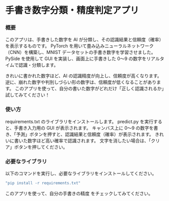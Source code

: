 # 手書き数字分類・精度判定アプリ
### 概要
このアプリは、手書きした数字を AI が分類し、その認識結果と信頼度（確率）を表示するものです。
PyTorch を用いて畳み込みニューラルネットワーク（CNN）を構築し、MNIST データセットの手書き数字を学習させました。
PySide を使用して GUI を実装し、画面上に手書きした 0〜9 の数字をリアルタイムで認識・分類します。

きれいに書かれた数字ほど、AI の認識精度が向上し、信頼度が高くなります。
逆に、崩れた数字や判別しづらい形の数字は、信頼度が低くなることがあります。
このアプリを使って、自分の書いた数字がどれだけ「正しく認識されるか」試してみてください！

### 使い方
requirements.txt のライブラリをインストールします。
predict.py を実行すると、手書き入力用の GUI が表示されます。
キャンバス上に 0〜9 の数字を書き、「予測」ボタンを押すと、認識結果と信頼度（確率）が表示されます。
きれいに書いた数字ほど高い確率で認識されます。
文字を消したい場合は、「クリア」ボタンを押してください。
### 必要なライブラリ
以下のコマンドを実行し、必要なライブラリをインストールしてください。
```ruby:qiita.rb
"pip install -r requirements.txt"
```

このアプリを使って、自分の手書きの精度 をチェックしてみてください。